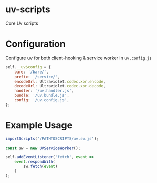 # uv-scripts
Core Uv scripts

# Configuration
Configure uv for both client-hooking & service worker in `uv.config.js`
```javascript
self.__uv$config = {
    bare: '/bare/',
    prefix: '/service/',
    encodeUrl: Ultraviolet.codec.xor.encode,
    decodeUrl: Ultraviolet.codec.xor.decode,
    handler: '/uv.handler.js',
    bundle: '/uv.bundle.js',
    config: '/uv.config.js',
};
```


# Example Usage
```javascript
importScripts('/PATHTOSCRIPTS/uv.sw.js');

const sw = new UVServiceWorker();

self.addEventListener('fetch', event =>
    event.respondWith(
        sw.fetch(event)
    )
);
```
